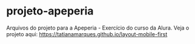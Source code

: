 # projeto-apeperia
Arquivos do projeto para a Apeperia - Exercício do curso da Alura.
Veja o projeto aqui: https://tatianamarques.github.io/layout-mobile-first


